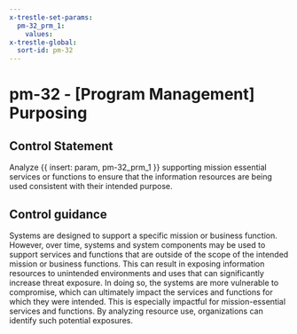 ```yaml
---
x-trestle-set-params:
  pm-32_prm_1:
    values:
x-trestle-global:
  sort-id: pm-32
---
```


# pm-32 - \[Program Management\] Purposing

## Control Statement

Analyze {{ insert: param, pm-32_prm_1 }} supporting mission essential services or functions to ensure that the information resources are being used consistent with their intended purpose.

## Control guidance

Systems are designed to support a specific mission or business function. However, over time, systems and system components may be used to support services and functions that are outside of the scope of the intended mission or business functions. This can result in exposing information resources to unintended environments and uses that can significantly increase threat exposure. In doing so, the systems are more vulnerable to compromise, which can ultimately impact the services and functions for which they were intended. This is especially impactful for mission-essential services and functions. By analyzing resource use, organizations can identify such potential exposures.
